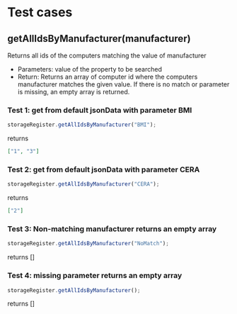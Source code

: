 # Test cases

## **getAllIdsByManufacturer(manufacturer)**

Returns all ids of the computers matching the value of manufacturer

- Parameters: value of the property to be searched
- Return: Returns an array of computer id where the computers manufacturer matches the given value. If there is no match or parameter is missing, an empty array is returned.

### Test 1: get from default jsonData with parameter BMI

```js
storageRegister.getAllIdsByManufacturer("BMI");
```

returns

```json
["1", "3"]
```

### Test 2: get from default jsonData with parameter CERA

```js
storageRegister.getAllIdsByManufacturer("CERA");
```

returns

```json
["2"]
```

### Test 3: Non-matching manufacturer returns an empty array

```js
storageRegister.getAllIdsByManufacturer("NoMatch");
```

returns []

### Test 4: missing parameter returns an empty array

```js
storageRegister.getAllIdsByManufacturer();
```

returns []
